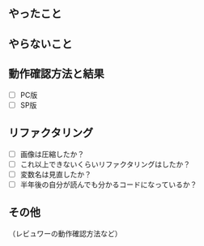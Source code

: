## やったこと

## やらないこと

## 動作確認方法と結果
- [ ] PC版
- [ ] SP版

## リファクタリング
- [ ] 画像は圧縮したか？
- [ ] これ以上できないくらいリファクタリングはしたか？
- [ ] 変数名は見直したか？
- [ ] 半年後の自分が読んでも分かるコードになっているか？

## その他
（レビュワーの動作確認方法など）
